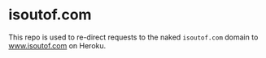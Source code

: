 # isoutof.com

This repo is used to re-direct requests to the naked ``isoutof.com`` domain to www.isoutof.com on Heroku.
